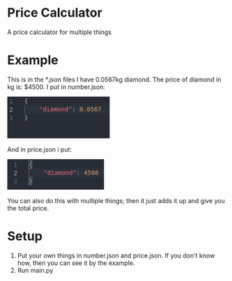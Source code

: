 # Price Calculator
A price calculator for multiple things

# Example
This is in the *.json files
I have 0.0567kg diamond. The price of diamond in kg is: $4500.
I put in number.json:

![number.json](images/numberjson.png "Logo Title Text 1")

And in price.json i put:

![price.json](images/pricejson.png "Logo Title Text 1")

You can also do this with multiple things; then it just adds it up and give you the total price.

# Setup
1. Put your own things in number.json and price.json. If you don't know how, then you can see it by the example.
2. Run main.py